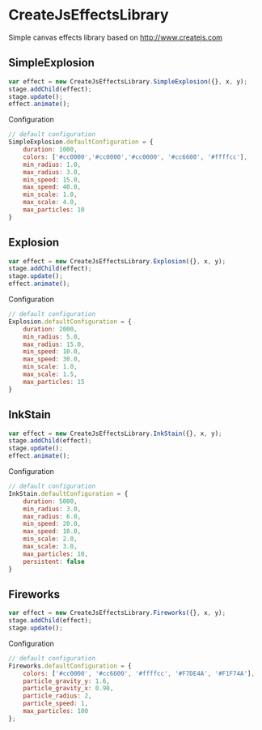 CreateJsEffectsLibrary
======================

Simple canvas effects library based on http://www.createjs.com

## SimpleExplosion
```Javascript
var effect = new CreateJsEffectsLibrary.SimpleExplosion({}, x, y);
stage.addChild(effect);
stage.update();
effect.animate();
```

Configuration
```Javascript
// default configuration
SimpleExplosion.defaultConfiguration = {
    duration: 1000,
    colors: ['#cc0000','#cc0000','#cc0000', '#cc6600', '#ffffcc'],
    min_radius: 1.0,
    max_radius: 3.0,
    min_speed: 15.0,
    max_speed: 40.0,
    min_scale: 1.0,
    max_scale: 4.0,
    max_particles: 10
}
```

## Explosion
```Javascript
var effect = new CreateJsEffectsLibrary.Explosion({}, x, y);
stage.addChild(effect);
stage.update();
effect.animate();
```

Configuration
```Javascript
// default configuration
Explosion.defaultConfiguration = {
    duration: 2000,
    min_radius: 5.0,
    max_radius: 15.0,
    min_speed: 10.0,
    max_speed: 30.0,
    min_scale: 1.0,
    max_scale: 1.5,
    max_particles: 15
}
```

## InkStain
```Javascript
var effect = new CreateJsEffectsLibrary.InkStain({}, x, y);
stage.addChild(effect);
stage.update();
effect.animate();
```

Configuration
```Javascript
// default configuration
InkStain.defaultConfiguration = {
    duration: 5000,
    min_radius: 3.0,
    max_radius: 6.0,
    min_speed: 20.0,
    max_speed: 10.0,
    min_scale: 2.0,
    max_scale: 3.0,
    max_particles: 10,
    persistent: false
}
```

## Fireworks
```Javascript
var effect = new CreateJsEffectsLibrary.Fireworks({}, x, y);
stage.addChild(effect);
stage.update();
```

Configuration
```Javascript
// default configuration
Fireworks.defaultConfiguration = {
    colors: ['#cc0000', '#cc6600', '#ffffcc', '#F7DE4A', '#F1F74A'],
    particle_gravity_y: 1.6,
    particle_gravity_x: 0.98,
    particle_radius: 2,
    particle_speed: 1,
    max_particles: 100
};
```
